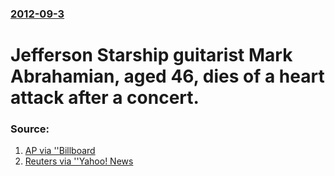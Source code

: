 ### [2012-09-3](/news/2012/09/3/index.md)

# Jefferson Starship guitarist Mark Abrahamian, aged 46, dies of a heart attack after a concert. 




### Source:

1. [AP via ''Billboard](http://www.billboard.com/news/starship-guitarist-mark-abrahamian-dies-1007922752.story)
2. [Reuters via ''Yahoo! News](http://news.yahoo.com/starship-guitarist-mark-abrahamian-dies-46-231907293.html)
